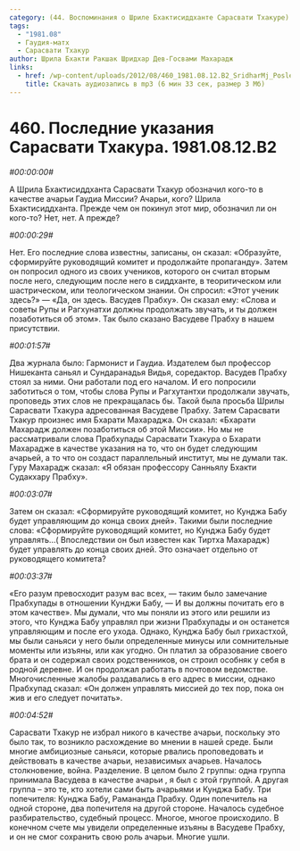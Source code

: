 ```yaml
---
category: (44. Воспоминания о Шриле Бхактисиддханте Сарасвати Тхакуре)
tags:
  - "1981.08"
  - Гаудия-матх
  - Сарасвати Тхакур
author: Шрила Бхакти Ракшак Шридхар Дев-Госвами Махарадж
links:
  - href: /wp-content/uploads/2012/08/460_1981.08.12.B2_SridharMj_Poslednie_ukazaniya_Saraswati_Thakura.mp3
    title: Скачать аудиозапись в mp3 (6 мин 33 сек, размер 3 Мб)
---
```


# 460. Последние указания Сарасвати Тхакура. 1981.08.12.B2

*#00:00:00#*

А Шрила Бхактисиддханта Сарасвати Тхакур обозначил кого-то в качестве ачарьи Гаудиа Миссии? Ачарьи, кого? Шрила Бхактисиддханта. Прежде чем он покинул этот мир, обозначил ли он кого-то? Нет, нет. А прежде?

*#00:00:29#*

Нет. Его последние слова известны, записаны, он сказал: «Образуйте, сформируйте руководящий комитет и продолжайте пропаганду». Затем он попросил одного из своих учеников, которого он считал вторым после него, следующим после него в сиддханте, в теоритическом или шастрическом, или теологическом знании. Он спросил: «Этот ученик здесь?» — «Да, он здесь. Васудев Прабху». Он сказал ему: «Слова и советы Рупы и Рагхунатхи должны продолжать звучать, и ты должен позаботиться об этом». Так было сказано Васудеве Прабху в нашем присутствии.

*#00:01:57#*

Два журнала было: Гармонист и Гаудиа. Издателем был профессор Нишеканта саньял и Сундаранадья Видья, соредактор. Васудев Прабху стоял за ними. Они работали под его началом. И его попросили заботиться о том, чтобы слова Рупы и Рагхутантхи продолжали звучать, проповедь этих слов не прекращалась бы. Такой была просьба Шрилы Сарасвати Тхакура адресованная Васудеве Прабху. Затем Сарасвати Тхакур произнес имя Бхарати Махараджа. Он сказал: «Бхарати Махарадж должен позаботиться об этой Миссии». Но мы не рассматривали слова Прабхупады Сарасвати Тхакура о Бхарати Махарадже в качестве указания на то, что он будет следующим ачарьей, а то что он создаст параллельный институт, мы не думали так. Гуру Махарадж сказал: «Я обязан профессору Санньялу Бхакти Судакхару Прабху».

*#00:03:07#*

Затем он сказал: «Сформируйте руководящий комитет, но Кунджа Бабу будет управляющим до конца своих дней». Такими были последние слова: «Сформируйте руководящий комитет, но Кунджа Бабу будет управлять…( Впоследствии он был известен как Тиртха Махарадж) будет управлять до конца своих дней. Это означает отдельно от руководящего комитета?

*#00:03:37#*

«Его разум превосходит разум вас всех, — таким было замечание Прабхупады в отношении Кунджи Бабу, — И вы должны почитать его в этом качестве». Мы думали, что мы поняли из этого или решили из этого, что Кунджа Бабу управлял при жизни Прабхупады и он останется управляющим и после его ухода. Однако, Кунджа Бабу был грихастхой, мы были саньяси у него были определенные минусы или сомнительные моменты или изъяны, или как угодно. Он платил за образование своего брата и он содержал своих родственников, он строил особняк у себя в родной деревне. И он продолжал работать в почтовом ведомстве. Многочисленные жалобы раздавались в его адрес в миссии, однако Прабхупад сказал: «Он должен управлять миссией до тех пор, пока он жив и его следует почитать».

*#00:04:52#*

Сарасвати Тхакур не избрал никого в качестве ачарьи, поскольку это было так, то возникло расхождение во мнении в нашей среде. Были многие амбициозные саньяси, которые рвались проповедовать и действовать в качестве ачарьи, независимых ачарьев. Началось столкновение, война. Разделение. В целом было 2 группы: одна группа принимала Васудева в качестве ачарьи , я был с этой группой. А другая группа – это те, кто хотели сами быть ачарьями и Кунджа Бабу. Три попечителя: Кунджа Бабу, Рамананда Прабху. Один попечитель на одной стороне, два попечителя на другой стороне. Началось судебное разбирательство, судебный процесс. Многое, многое происходило. В конечном счете мы увидели определенные изъяны в Васудеве Прабху, и он не смог сохранить свою роль ачарьи. Многие ушли.


